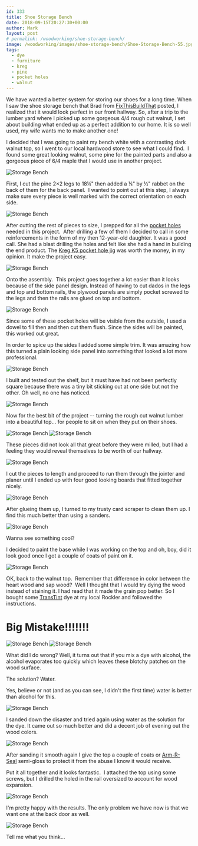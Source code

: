 ```yaml
---
id: 333
title: Shoe Storage Bench
date: 2018-09-15T20:27:30+00:00
author: Mark
layout: post
# permalink: /woodworking/shoe-storage-bench/
image: /woodworking/images/shoe-storage-bench/Shoe-Storage-Bench-55.jpg
tags:
  - dye
  - furniture
  - kreg
  - pine
  - pocket holes
  - walnut
---
```


We have wanted a better system for storing our shoes for a long time. When I saw the shoe storage bench that Brad from [FixThisBuildThat](http://fixthisbuildthat.com/sandpaper-disc-storage-rack/) posted, I realized that it would look perfect in our front hallway. So, after a trip to the lumber yard where I picked up some gorgeous 4/4 rough cut walnut, I set about building what ended up as a perfect addition to our home. It is so well used, my wife wants me to make another one!

I decided that I was going to paint my bench white with a contrasting dark walnut top, so I went to our local hardwood store to see what I could find.  I found some great looking walnut, some pine for the painted parts and also a gorgeous piece of 6/4 maple that I would use in another project.

![Storage Bench](images/shoe-storage-bench/Shoe-Storage-Bench-2.jpeg)

First, I cut the pine 2&#215;2 legs to 18¼" then added a ¼" by ½" rabbet on the back of them for the back panel.  I wanted to point out at this step, I always make sure every piece is well marked with the correct orientation on each side.

![Storage Bench](images/shoe-storage-bench/Shoe-Storage-Bench-1.jpeg)

After cutting the rest of pieces to size, I prepped for all the [pocket holes](https://amzn.to/2Q3QLO8) needed in this project.  After drilling a few of them I decided to call in some reinforcements in the form of my then 12-year-old daughter. It was a good call. She had a blast drilling the holes and felt like she had a hand in building the end product. The [Kreg K5 pocket hole jig](https://amzn.to/2Q3QLO8) was worth the money, in my opinion. It make the project easy.

![Storage Bench](images/shoe-storage-bench/Shoe-Storage-Bench-3.jpeg)

Onto the assembly.  This project goes together a lot easier than it looks because of the side panel design. Instead of having to cut dados in the legs and top and bottom rails, the plywood panels are simply pocket screwed to the legs and then the rails are glued on top and bottom.

![Storage Bench](images/shoe-storage-bench/Shoe-Storage-Bench-5.jpeg)

Since some of these pocket holes will be visible from the outside, I used a dowel to fill then and then cut them flush. Since the sides will be painted, this worked out great.

In order to spice up the sides I added some simple trim. It was amazing how this turned a plain looking side panel into something that looked a lot more professional.

![Storage Bench](images/shoe-storage-bench/Shoe-Storage-Bench-4.jpeg)

I built and tested out the shelf, but it must have had not been perfectly square because there was a tiny bit sticking out at one side but not the other. Oh well, no one has noticed.

![Storage Bench](images/shoe-storage-bench/Shoe-Storage-Bench-6.jpeg)

Now for the best bit of the project -- turning the rough cut walnut lumber into a beautiful top... for people to sit on when they put on their shoes.

![Storage Bench](images/shoe-storage-bench/Shoe-Storage-Bench-7.jpeg)
![Storage Bench](images/shoe-storage-bench/Shoe-Storage-Bench-8.jpeg)

These pieces did not look all that great before they were milled, but I had a feeling they would reveal themselves to be worth of our hallway.

![Storage Bench](images/shoe-storage-bench/Shoe-Storage-Bench-8.jpeg)

I cut the pieces to length and proceed to run them through the jointer and planer until I ended up with four good looking boards that fitted together nicely.

![Storage Bench](images/shoe-storage-bench/Shoe-Storage-Bench-26.jpg)

After glueing them up, I turned to my trusty card scraper to clean them up. I find this much better than using a sanders.

![Storage Bench](images/shoe-storage-bench/Shoe-Storage-Bench-27.jpg)

Wanna see something cool?

I decided to paint the base while I was working on the top and oh, boy, did it look good once I got a couple of coats of paint on it.

![Storage Bench](images/shoe-storage-bench/Shoe-Storage-Bench-30.jpg)

OK, back to the walnut top.  Remember that difference in color between the heart wood and sap wood?  Well I thought that I would try dying the wood instead of staining it. I had read that it made the grain pop better. So I bought some [TransTint](https://amzn.to/2yCYU5g) dye at my local Rockler and followed the instructions.

# Big Mistake!!!!!!!

![Storage Bench](images/shoe-storage-bench/Shoe-Storage-Bench-32.jpg)
![Storage Bench](images/shoe-storage-bench/Shoe-Storage-Bench-33.jpg)

What did I do wrong? Well, it turns out that if you mix a dye with alcohol, the alcohol evaporates too quickly which leaves these blotchy patches on the wood surface.

The solution? Water.

Yes, believe or not (and as you can see, I didn't the first time) water is better than alcohol for this.

![Storage Bench](images/shoe-storage-bench/Shoe-Storage-Bench-15-1.jpeg)

I sanded down the disaster and tried again using water as the solution for the dye. It came out so much better and did a decent job of evening out the wood colors.

![Storage Bench](images/shoe-storage-bench/Shoe-Storage-Bench-16-1.jpeg)

After sanding it smooth again I give the top a couple of coats or [Arm-R-Seal](https://amzn.to/2SrmvOS) semi-gloss to protect it from the abuse I know it would receive.

Put it all together and it looks fantastic.  I attached the top using some screws, but I drilled the holed in the rail oversized to account for wood expansion.

![Storage Bench](images/shoe-storage-bench/Shoe-Storage-Bench-18-1.jpeg)

I'm pretty happy with the results. The only problem we have now is that we want one at the back door as well.

![Storage Bench](images/shoe-storage-bench/Shoe-Storage-Bench-19-1.jpeg)

Tell me what you think&#8230;

